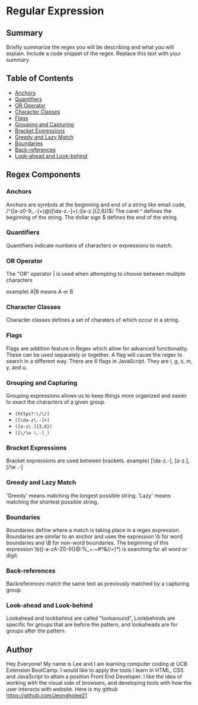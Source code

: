 # Regular Expression

## Summary

Briefly summarize the regex you will be describing and what you will explain. Include a code snippet of the regex. Replace this text with your summary.

## Table of Contents

- [Anchors](#anchors)
- [Quantifiers](#quantifiers)
- [OR Operator](#or-operator)
- [Character Classes](#character-classes)
- [Flags](#flags)
- [Grouping and Capturing](#grouping-and-capturing)
- [Bracket Expressions](#bracket-expressions)
- [Greedy and Lazy Match](#greedy-and-lazy-match)
- [Boundaries](#boundaries)
- [Back-references](#back-references)
- [Look-ahead and Look-behind](#look-ahead-and-look-behind)

## Regex Components

### Anchors

Anchors are symbols at the beginning and end of a string like email code, /^([a-z0-9_\.-]+)@([\da-z\.-]+)\.([a-z\.]{2,6})$/
The caret ^ defines the beginning of the string. The dollar sign $ defines the end of the string.

### Quantifiers

Quantifiers indicate numbers of characters or expressions to match.

### OR Operator

The "OR" operator | is used when attempting to choose between mulitple characters

example) A|B means A or B

### Character Classes

Character classes defines a set of charaters of which occur in a string.

### Flags

Flags are addition feature in Regex which allow for advanced functionality. These can be used separately or together. A flag will cause the regex to search in a different way. There are 6 flags in JavaScript. They are i, g, s, m, y, and u.

### Grouping and Capturing

Grouping expressions allows us to keep things more organized and easier to exact the characters of a given group.
  - `(https?:\/\/)`
  - `([\da-z\.-]+)`
  - `([a-z\.]{2,6})`
  - `([\/\w \.-]_)`

### Bracket Expressions

Bracket expressions are used between brackets. 
example) [\da-z\.-], [a-z\.], [\/\w \.-]

### Greedy and Lazy Match

'Greedy' means matching the longest possible string. 
'Lazy' means matching the shortest possible string.

### Boundaries

Boundaries define where a match is taking place in a regex expression.
Boundaries are similar to an anchor and uses the expression \b for word boundaries and \B for non-word boundaries. The beginning of this expression \b([-a-zA-Z0-9()@:%_\+.~#?&//=]*) is searching for all word or digit.

### Back-references

Backreferences match the same text as previously matched by a capturing group.

### Look-ahead and Look-behind
Lookahead and lookbehind are called "lookaround", Lookbehinds are specific for groups that are before the pattern, and lookaheads are for groups after the pattern.

## Author
Hey Everyone! My name is Lee and I am learning computer coding at UCB Extension BootCamp. I would like to apply the tools I learn in HTML, CSS and JavaScript to attain a position Front End Developer. I like the idea of working with the visual side of browsers, and developing tools with how the user interacts with website. Here is my github <https://github.com/Jeongholee21>
